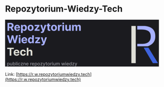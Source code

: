 # Repozytorium-Wiedzy-Tech
![RepozytoriumWiedzyTech-Banner](https://github.com/Nailu776/Repozytorium-Wiedzy-Tech/blob/main/assets/RepozytoriumWiedzyTech-Banner.png)

Link: [https://r.w.repozytoriumwiedzy.tech](https://r.w.repozytoriumwiedzy.tech)
